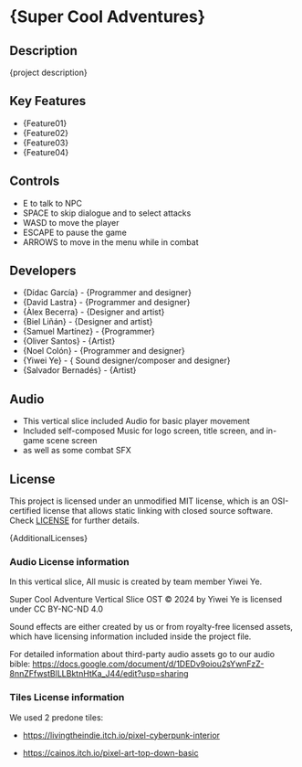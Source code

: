 # {Super Cool Adventures}

## Description

{project description}

## Key Features

 - {Feature01}
 - {Feature02}
 - {Feature03}
 - {Feature04}
 
## Controls

 - E to talk to NPC
 - SPACE to skip dialogue and to select attacks
 - WASD to move the player
 - ESCAPE to pause the game
 - ARROWS to move in the menu while in combat

## Developers

 - {Dídac García} - {Programmer and designer}
 - {David Lastra} - {Programmer and designer}
 - {Àlex Becerra} - {Designer and artist}
 - {Biel Liñán} - {Designer and artist}
 - {Samuel Martínez} - {Programmer}
 - {Oliver Santos} - {Artist}
 - {Noel Colón} - {Programmer and designer}
 - {Yiwei Ye} - { Sound designer/composer and designer}
 - {Salvador Bernadés} - {Artist}

## Audio

 - This vertical slice included Audio for basic player movement
 - Included self-composed Music for logo screen, title screen, and in-game scene screen
 - as well as some combat SFX 

## License



This project is licensed under an unmodified MIT license, which is an OSI-certified license that allows static linking with closed source software. Check [LICENSE](LICENSE) for further details.

{AdditionalLicenses}

### Audio License information
In this vertical slice, All music is created by team member Yiwei Ye.

Super Cool Adventure Vertical Slice OST © 2024 by Yiwei Ye is licensed under CC BY-NC-ND 4.0


Sound effects are either created by us or from royalty-free licensed assets, which have licensing information included inside the project file.

For detailed information about third-party audio assets go to our audio bible: https://docs.google.com/document/d/1DEDv9oiou2sYwnFzZ-8nnZFfwstBlLLBktnHtKa_J44/edit?usp=sharing

### Tiles License information

We used 2 predone tiles:

 - https://livingtheindie.itch.io/pixel-cyberpunk-interior

 - https://cainos.itch.io/pixel-art-top-down-basic
